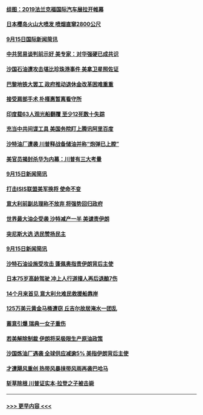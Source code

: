 #### [组图：2019法兰克福国际汽车展拉开帷幕](../pages/prog202/a102665616.md?t=09161333) 
#### [日本樱岛火山大喷发 喷烟直窜2800公尺](../pages/prog202/a102665726.md?t=09161333) 
#### [9月15日国际新闻简讯](../pages/prog202/a102665690.md?t=09161333) 
#### [中共贸易谈判前示好  美专家：对华强硬已成共识](../pages/prog202/a102665707.md?t=09161333) 
#### [沙国石油遭攻击堪比珍珠港事件 美拿卫星照佐证](../pages/prog202/a102665599.md?t=09161333) 
#### [巴黎地铁大罢工 政府推动退休金改革困难重重](../pages/prog202/a102665578.md?t=09161333) 
#### [接受肩部手术 朴槿惠暂离看守所](../pages/prog202/a102665555.md?t=09161333) 
#### [印度载63人观光船翻覆 至少12死数十失踪](../pages/prog202/a102665471.md?t=09161333) 
#### [充当中共间谍工具 美国务院盯上腾讯阿里百度](../pages/prog202/a102665472.md?t=09161333) 
#### [沙特油厂遭袭 川普释战备储油并称“炮弹已上膛”](../pages/prog202/a102665459.md?t=09161333) 
#### [美官员揭封杀华为内幕：川普有三大考量](../pages/prog202/a102665395.md?t=09161333) 
#### [9月15日新闻简讯](../pages/prog202/a102665329.md?t=09161333) 
#### [打击ISIS联盟美军换将 使命不变](../pages/prog202/a102665322.md?t=09161333) 
#### [意大利前副总理称不放弃 将强势回归政府](../pages/prog202/a102665280.md?t=09161333) 
#### [世界最大油企受袭 沙特减产一半 美谴责伊朗](../pages/prog202/a102665273.md?t=09161333) 
#### [突尼斯大选 选民赞扬民主](../pages/prog202/a102665217.md?t=09161333) 
#### [9月15日新闻简讯](../pages/prog202/a102665212.md?t=09161333) 
#### [沙特石油设施受攻击 蓬佩奥指责伊朗背后主使](../pages/prog202/a102665202.md?t=09161333) 
#### [日本75岁高龄驾驶 冲上人行道撞人再后退酿7伤](../pages/prog202/a102665136.md?t=09161333) 
#### [14个月来首见 意大利允难民救援船靠岸](../pages/prog202/a102665111.md?t=09161333) 
#### [125万美元黄金马桶遭窃 丘吉尔故居淹水一团乱](../pages/prog202/a102665083.md?t=09161333) 
#### [蓄意引爆 瑞典一女子重伤](../pages/prog202/a102663160.md?t=09161333) 
#### [若美解除制裁 伊朗将采极限生产原油政策](../pages/prog202/a102665060.md?t=09161333) 
#### [沙国炼油厂遇袭 全球供应减逾5% 美指伊朗背后主使](../pages/prog202/a102665040.md?t=09161333) 
#### [才遭飓风重创 热带风暴挟带风雨再袭巴哈马](../pages/prog202/a102665026.md?t=09161333) 
#### [斩草除根 川普证实本·拉登之子被击毙](../pages/prog202/a102664986.md?t=09161333) 

----
#### [ >>> 更早内容 <<< ](../indexes/prog202-earlier.md)
